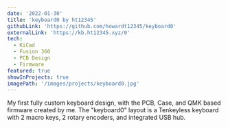 ```yaml
---
date: '2022-01-30'
title: 'keyboard0 by ht12345'
githubLink: 'https://github.com/howardt12345/keyboard0'
externalLink: 'https://kb.ht12345.xyz/0'
tech:
  - KiCad
  - Fusion 360
  - PCB Design
  - Firmware
featured: true
showInProjects: true
imagePath: '/images/projects/keyboard0.jpg'
---
```


My first fully custom keyboard design, with the PCB, Case, and QMK based firmware created by me. The "keyboard0" layout is a Tenkeyless keyboard with 2 macro keys, 2 rotary encoders, and integrated USB hub.
